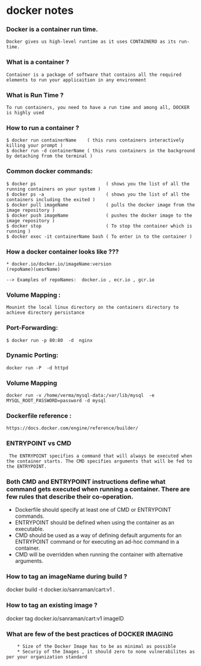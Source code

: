 # docker notes

### Docker is a container run time.
```
Docker gives us high-level runtime as it uses CONTAINERD as its run-time.
```

### What is a container ?
```
Container is a package of software that contains all the required elements to run your applicaition in any environment
```

### What is Run Time ?

```
To run containers, you need to have a run time and among all, DOCKER is highly used
```

### How to run a container ?

```
$ docker run containerName    ( this runs containers interactively killing your prompt )
$ docker run -d containerName ( this runs containers in the background by detaching from the terminal )
```

### Common docker commands:

```
$ docker ps                          ( shows you the list of all the running containers on your system )
$ docker ps -a                       ( shows you the list of all the containers including the exited ) 
$ docker pull imageName              ( pulls the docker image from the image repository )
$ docker push imageName              ( pushes the docker image to the image repository )
$ docker stop                        ( To stop the container which is running ) 
$ docker exec -it containerName bash ( To enter in to the container )
```

### How a docker container looks like ???

```
* docker.io/docker.io/imageName:version 
(repoName)(uesrName)

--> Examples of repoNames:  docker.io , ecr.io , gcr.io

```


### Volume Mapping :

```
Mounint the local linux directory on the containers directory to achieve directory persistance
```

### Port-Forwarding:

```
$ docker run -p 80:80  -d  nginx

```
### Dynamic Porting:
```
docker run -P  -d httpd
```
### Volume Mapping 

```
docker run -v /home/verma/mysql-data:/var/lib/mysql  -e MYSQL_ROOT_PASSWORD=password -d mysql
```

 ### Dockerfile reference :
 ```
 https://docs.docker.com/engine/reference/builder/
 
 ```

### ENTRYPOINT vs CMD

```
 The ENTRYPOINT specifies a command that will always be executed when the container starts. The CMD specifies arguments that will be fed to the ENTRYPOINT.
```

### Both CMD and ENTRYPOINT instructions define what command gets executed when running a container. There are few rules that describe their co-operation.

* Dockerfile should specify at least one of CMD or ENTRYPOINT commands.
* ENTRYPOINT should be defined when using the container as an executable.
* CMD should be used as a way of defining default arguments for an ENTRYPOINT command or for executing an ad-hoc command in a container.
* CMD will be overridden when running the container with alternative arguments.


### How to tag an imageName during build ?

docker build -t docker.io/sanraman/cart:v1 .  

### How to tag an existing image ?

docker tag docker.io/sanraman/cart:v1 imageID 


### What are few of the best practices of DOCKER IMAGING

```
    * Size of the Docker Image has to be as minimal as possible 
    * Securiy of the Images , it should zero to none vulnerabilites as per your organization standard

```
